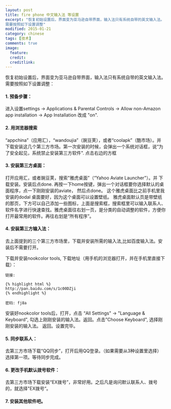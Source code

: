 ```yaml
---
layout: post
title: fire phone 中文输入法 等设置
excerpt: "恢复初始设置后，界面变为亚马逊自带界面，输入法只有系统自带的英文输入法。
需要按照如下设置调整"
modified: 2015-01-21
category: chinese
tags: [技术]
comments: true
image:
  feature: 
  credit: 
  creditlink: 
---
```

恢复初始设置后，界面变为亚马逊自带界面，输入法只有系统自带的英文输入法。
需要按照如下设置调整：

#### 1. 预备步骤：

进入设置settings -> Applications & Parental Controls -> Allow non-Amazon app installation -> App Installation 改成 "on".

#### 2. 用浏览器搜索

“appchina”（应用汇），“wandoujia”（豌豆荚），或者“coolapk”（酷市场）。并下载安装这几个第三方市场。第一次安装的时候，会弹出一个系统对话框，说“为了安全起见，系统禁止安装第三方软件". 点击右边的方框

#### 3. 安装第三方桌面：

打开应用汇，或者豌豆荚，搜索"雅虎桌面”（“Yahoo Aviate Launcher"）。并 下载安装。安装后点done.  再按一下home按键，弹出一个对话框要你选择默认的桌面程序，点一下刚刚安装的aviate， 然后点done。
这个雅虎桌面比之前手机里我安装的dodal 桌面要好，因为这个桌面可以设置壁纸。
雅虎桌面默认页是带壁纸的那页，下方可以自己添加一些图标，上面是搜索框，搜索框里可以输入联系人、软件名字进行快速查找。雅虎桌面往右划一页，是分类的自动调整的软件，方便你打开最常用的软件。再往右划是“所有程序”。

#### 4. 安装第三方输入法：

去上面提到的三个第三方市场里，下载并安装所需的输入法,比如百度输入法。安装后不需要打开。

下载并安装nookcolor tools, 下载地址（用手机的浏览器打开，并在手机里直接下载）：

	链接: 

	{% highlight html %}
	http://pan.baidu.com/s/1c00DZji
	{% endhighlight %} 

	密码: fj8a

安装好nookcolor tools后，打开，点击 “All Settings" -> "Language & Keyboard", 勾选上刚刚安装的输入法。返回。点击”Choose Keyboard", 选择刚刚安装的输入法。
	返回。设置完毕。

#### 5. 同步联系人：

去第三方市场下载“QQ同步”，打开后用QQ登录。（如果需要从3种设置里选择）选择第一项。等待同步完成。

#### 6. 更改手机默认拨号软件：

去第三方市场下载安装“EX拨号”，非常好用。之后凡是询问默认联系人、拨号的，就选择"EX拨号“。

#### 7. 安装其他软件吧。
